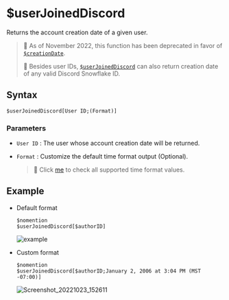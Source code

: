 # $userJoinedDiscord
Returns the account creation date of a given user.

> 📌 As of November 2022, this function has been deprecated in favor of [`$creationDate`](./creationDate.md).
>
> 📌 Besides user IDs, [`$userJoinedDiscord`](./userJoinedDiscord.md) can also return creation date of any valid Discord Snowflake ID.

## Syntax
```
$userJoinedDiscord[User ID;(Format)]
```

### Parameters
- `User ID` : The user whose account creation date will be returned. 
- `Format` : Customize the default time format output (Optional).

   > 📌 Click [me](../resources/timeFormat.md) to check all supported time format values.

## Example
- Default format
   ```
   $nomention
   $userJoinedDiscord[$authorID]
   ```

   ![example](https://user-images.githubusercontent.com/69215413/127032089-ef8aa439-89c9-46b2-a2e4-cdf54ab7fa6b.png)
- Custom format
   ```
   $nomention
   $userJoinedDiscord[$authorID;January 2, 2006 at 3:04 PM (MST -07:00)]
   ```

   ![Screenshot_20221023_152611](https://user-images.githubusercontent.com/95774950/197385800-92a434d2-e388-4067-8a78-d9357f6184bd.png)
